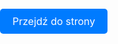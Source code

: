 <html lang="pl">
<head>
    <meta charset="UTF-8">
    <meta name="viewport" content="width=device-width, initial-scale=1.0">
    <title>Strona z tłem GIF</title>
    <style>
        body {
            margin: 0;
            padding: 0;
            background: url('backgrundgit/Matrix%20wallpaper%20gif.gif') no-repeat center center fixed;
            background-size: cover;
            height: 100vh;
            width: 100vw;
            overflow: hidden;
        }
    </style>
</head>
<body>
    
<html lang="pl">
<head>
    <meta charset="UTF-8">
    <meta name="viewport" content="width=device-width, initial-scale=1.0">
    <title>Przycisk przekierowujący</title>
    <style>
        .button {
            display: inline-block;
            padding: 10px 20px;
            font-size: 16px;
            color: white;
            background-color: #007bff;
            text-align: center;
            text-decoration: none;
            border-radius: 5px;
            cursor: pointer;
        }
        .button:hover {
            background-color: #0056b3;
        }
    </style>
</head>
<body>

<a href="https://www.przykładowa-strona.com" class="button">Przejdź do strony</a>

</body>
</html>

</body>
</html>


